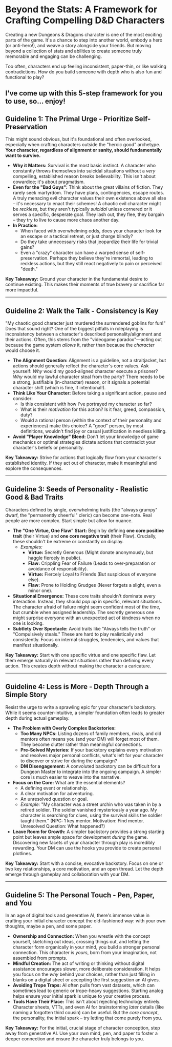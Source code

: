 # Beyond the Stats: A Framework for Crafting Compelling D&D Characters

Creating a new Dungeons & Dragons character is one of the most exciting parts of the game. It's a chance to step into another world, embody a hero (or anti-hero!), and weave a story alongside your friends. But moving beyond a collection of stats and abilities to create someone truly memorable and engaging can be challenging.

Too often, characters end up feeling inconsistent, paper-thin, or like walking contradictions. How do you build someone with depth who is also fun and functional to play?

## I've come up with this 5-step framework for you to use, so... enjoy!

## Guideline 1: The Primal Urge - Prioritize Self-Preservation

This might sound obvious, but it's foundational and often overlooked, especially when crafting characters outside the "heroic good" archetype. **Your character, regardless of alignment or sanity, should fundamentally want to survive.**

- **Why it Matters:** Survival is the most basic instinct. A character who constantly throws themselves into suicidal situations without a _very_ compelling, established reason breaks believability. This isn't about cowardice; it's about pragmatism.
- **Even for the "Bad Guys":** Think about the great villains of fiction. They rarely seek martyrdom. They have plans, contingencies, escape routes. A truly menacing evil character values their own existence above all else – it's necessary to enact their schemes! A chaotic evil character might be _reckless_, but they aren't typically _suicidal_ unless cornered or it serves a specific, desperate goal. They lash out, they flee, they bargain – they try to live to cause more chaos another day.
- **In Practice:**
  - When faced with overwhelming odds, does your character look for an escape or a tactical retreat, or just charge blindly?
  - Do they take unnecessary risks that jeopardize their life for trivial gains?
  - Even a "crazy" character can have a warped sense of self-preservation. Perhaps they believe they're immortal, leading to reckless actions, but they still react negatively to pain or perceived "death."

**Key Takeaway:** Ground your character in the fundamental desire to continue existing. This makes their moments of true bravery or sacrifice far more impactful.

---

## Guideline 2: Walk the Talk - Consistency is Key

"My chaotic good character just murdered the surrendered goblins for fun!" Does that sound right? One of the biggest pitfalls in roleplaying is inconsistency between a character's described personality/alignment and their actions. Often, this stems from the "videogame paradox"—acting out because the game system _allows_ it, rather than because the _character_ would choose it.

- **The Alignment Question:** Alignment is a guideline, not a straitjacket, but actions should generally reflect the character's core values. Ask yourself: _Why_ would my good-aligned character execute a prisoner? _Why_ would my lawful character steal from the party? There needs to be a strong, justifiable (in-character) reason, or it signals a potential character shift (which is fine, if intentional!).
- **Think Like Your Character:** Before taking a significant action, pause and consider:
  - Is this consistent with how I've portrayed my character so far?
  - What is their _motivation_ for this action? Is it fear, greed, compassion, duty?
  - Would a rational person (within the context of their personality and experiences) make this choice? A "good" person, by most definitions, wouldn't find joy or casual justification in needless killing.
- **Avoid "Player Knowledge" Bleed:** Don't let your knowledge of game mechanics or optimal strategies dictate actions that contradict your character's beliefs or personality.

**Key Takeaway:** Strive for actions that logically flow from your character's established identity. If they act out of character, make it meaningful and explore the consequences.

---

## Guideline 3: Seeds of Personality - Realistic Good & Bad Traits

Characters defined by single, overwhelming traits (the "always grumpy" dwarf, the "permanently cheerful" cleric) can become one-note. Real people are more complex. Start simple but allow for nuance.

- **The "One Virtue, One Flaw" Start:** Begin by defining **one core positive trait** (their Virtue) and **one core negative trait** (their Flaw). Crucially, these shouldn't be extreme or constantly on display.
  - _Examples:_
    - **Virtue:** Secretly Generous (Might donate anonymously, but haggle fiercely in public).
    - **Flaw:** Crippling Fear of Failure (Leads to over-preparation or avoidance of responsibility).
    - **Virtue:** Fiercely Loyal to Friends (But suspicious of everyone else).
    - **Flaw:** Prone to Holding Grudges (Never forgets a slight, even a minor one).
- **Situational Emergence:** These core traits shouldn't dominate every interaction. Instead, they should _pop up_ in specific, relevant situations. The character afraid of failure might seem confident most of the time, but crumble when assigned leadership. The secretly generous one might surprise everyone with an unexpected act of kindness when no one is looking.
- **Subtlety Over Spectacle:** Avoid traits like "Always tells the truth" or "Compulsively steals." These are hard to play realistically and consistently. Focus on internal struggles, tendencies, and values that manifest situationally.

**Key Takeaway:** Start with one specific virtue and one specific flaw. Let them emerge naturally in relevant situations rather than defining every action. This creates depth without making the character a caricature.

---

## Guideline 4: Less is More - Depth Through a Simple Story

Resist the urge to write a sprawling epic for your character's backstory. While it seems counter-intuitive, a simpler foundation often leads to greater depth during actual gameplay.

- **The Problem with Overly Complex Backstories:**
  - **Too Many NPCs:** Listing dozens of family members, rivals, and old mentors often means you (and your DM) will forget most of them. They become clutter rather than meaningful connections.
  - **Pre-Solved Mysteries:** If your backstory explains every motivation and resolves major personal conflicts, what's left for your character to discover or strive for during the campaign?
  - **DM Disengagement:** A convoluted backstory can be difficult for a Dungeon Master to integrate into the ongoing campaign. A simpler core is much easier to weave into the narrative.
- **Focus on the Core:** What are the essential elements?
  - A defining event or relationship.
  - A clear motivation for adventuring.
  - An unresolved question or goal.
  - _Example:_ "My character was a street urchin who was taken in by a retired soldier. The soldier vanished mysteriously a year ago. My character is searching for clues, using the survival skills the soldier taught them." (NPC: 1 key mentor. Motivation: Find mentor. Unresolved Question: What happened?)
- **Leave Room for Growth:** A simpler backstory provides a strong starting point but leaves ample space for development _during_ the game. Discovering new facets of your character through play is incredibly rewarding. Your DM can use the hooks you provide to create personal plotlines.

**Key Takeaway:** Start with a concise, evocative backstory. Focus on one or two key relationships, a core motivation, and an open thread. Let the depth emerge through gameplay and collaboration with your DM.

---

## Guideline 5: The Personal Touch - Pen, Paper, and You

In an age of digital tools and generative AI, there's immense value in crafting your initial character concept the old-fashioned way: with your own thoughts, maybe a pen, and some paper.

- **Ownership and Connection:** When you wrestle with the concept yourself, sketching out ideas, crossing things out, and letting the character form organically in your mind, you build a stronger personal connection. This character is _yours_, born from your imagination, not assembled from prompts.
- **Mindful Creation:** The act of writing or thinking without digital assistance encourages slower, more deliberate consideration. It helps you focus on the _why_ behind your choices, rather than just filling in blanks on a digital sheet or accepting the first suggestion an AI gives.
- **Avoiding Trope Traps:** AI often pulls from vast datasets, which can sometimes lead to generic or trope-heavy suggestions. Starting analog helps ensure your initial spark is unique to your creative process.
- **Tools Have Their Place:** This isn't about rejecting technology entirely. Character sheets, VTTs, and even AI for brainstorming _later_ details (like naming a forgotten third cousin) can be useful. But the _core concept_, the personality, the initial spark – try letting that come purely from you.

**Key Takeaway:** For the initial, crucial stage of character conception, step away from generative AI. Use your own mind, pen, and paper to foster a deeper connection and ensure the character truly belongs to you.

